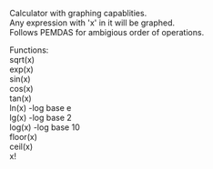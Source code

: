 Calculator with graphing capablities.  
Any expression with 'x' in it will be graphed.  
Follows PEMDAS for ambigious order of operations.  
  
Functions:  
sqrt(x)  
exp(x)  
sin(x)  
cos(x)  
tan(x)  
ln(x)  -log base e  
lg(x)  -log base 2  
log(x) -log base 10  
floor(x)  
ceil(x)  
x!  